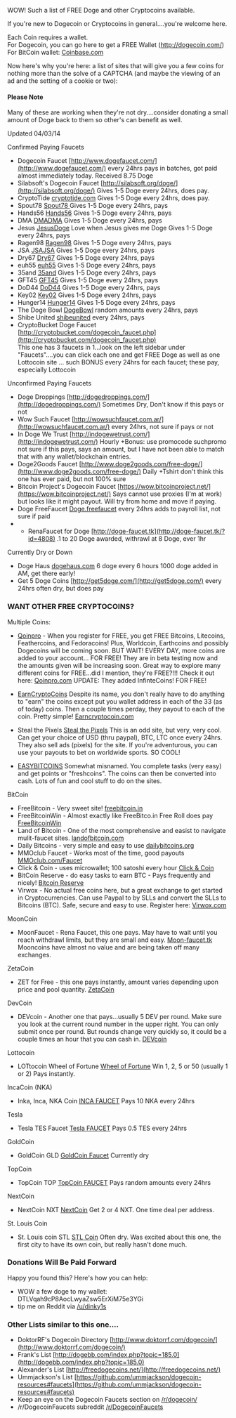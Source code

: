 WOW!  Such a list of FREE Doge and other Cryptocoins available.  

If you're new to Dogecoin or Cryptocoins in general....you're welcome here.  

Each Coin requires a wallet.<br>For Dogecoin, you can go here to get a FREE Wallet (http://dogecoin.com/)<br>
For BitCoin wallet: [Coinbase.com](http://cur.lv/7n890)


Now here's why you're here:  a list of sites that will give you a few coins for nothing more than the solve of a CAPTCHA (and maybe the viewing of an ad and the setting of a cookie or two): 

#### Please Note ####

Many of these are working when they're not dry....consider donating a small amount of Doge back to them so other's can benefit as well. 

Updated 04/03/14

Confirmed Paying Faucets
- Dogecoin Faucet    [http://www.dogefaucet.com/](http://www.dogefaucet.com/)     every 24hrs pays in batches, got paid almost immediately today. Received 8.75 Doge
- Silabsoft's Dogecoin Faucet    [http://silabsoft.org/doge/](http://silabsoft.org/doge/)  Gives 1-5 Doge every 24hrs, does pay. 
- CryptoTide    [cryptotide.com](http://www.cryptotide.com/faucet.php?coin=DOGE) Gives 1-5 Doge every 24hrs, does pay.
- Spout78    [Spout78  ](http://spout78.us/faucet.php?coin=DOGE) Gives 1-5 Doge every 24hrs, pays
- Hands56     [Hands56](http://hand56.us/faucet.php?coin=DOGE)  Gives 1-5 Doge every 24hrs, pays
- DMA    [DMADMA](http://dmadma.us/faucet.php?coin=DOGE)   Gives 1-5 Doge every 24hrs, pays
- Jesus    [JesusDoge](http://jesus1457.com/faucet.php?coin=DOGE) Love when Jesus gives me Doge   Gives 1-5 Doge every 24hrs, pays
- Ragen98     [Ragen98](http://ragen98.us/faucet.php?coin=DOGE)   Gives 1-5 Doge every 24hrs, pays
- JSA     [JSAJSA](http://jsajsa.us/faucet.php?coin=DOGE)  Gives 1-5 Doge every 24hrs, pays
- Dry67    [Dry67](http://dry67.us/faucet.php?coin=DOGE)   Gives 1-5 Doge every 24hrs, pays
- euh55   [euh55](http://euh55.us/faucet.php?coin=DOGE)     Gives 1-5 Doge every 24hrs, pays
- 35and   [35and](http://35and.us/faucet.php?coin=DOGE)    Gives 1-5 Doge every 24hrs, pays
- GFT45   [GFT45](http://gft45.us/faucet.php?coin=DOGE)    Gives 1-5 Doge every 24hrs, pays
- DoD44   [DoD44](http://dod44.us/faucet.php?coin=DOGE)    Gives 1-5 Doge every 24hrs, pays
- Key02   [Key02](http://key02.us/faucet.php?coin=DOGE)    Gives 1-5 Doge every 24hrs, pays
- Hunger14  [Hunger14](http://hunger14.us/faucet.php?coin=DOGE)     Gives 1-5 Doge every 24hrs, pays
- The Doge Bowl  [DogeBowl](http://thedogebowl.com/)  random amounts every 24hrs, pays
- Shibe United    [shibeunited](http://shibeunited.web44.net/coins) every 24hrs, pays
- CryptoBucket Doge Faucet    [http://cryptobucket.com/dogecoin_faucet.php](http://cryptobucket.com/dogecoin_faucet.php)<br> This one has 3 faucets in 1...look on the left sidebar under "Faucets"....you can click each one and get FREE Doge as well as one Lottocoin site ... such BONUS      every 24hrs for each faucet; these pay, especially Lottocoin

Unconfirmed Paying Faucets
- Doge Droppings    [http://dogedroppings.com/](http://dogedroppings.com/)     Sometimes Dry, Don't know if this pays or not
- Wow Such Faucet    [http://wowsuchfaucet.com.ar/](http://wowsuchfaucet.com.ar/)     every 24hrs, not sure if pays or not
- In Doge We Trust    [http://indogewetrust.com/](http://indogewetrust.com/)     Hourly +Bonus: use promocode  suchpromo  not sure if this pays, says an amount, but I have not been able to match that with any wallet/blockchain entries.
- Doge2Goods Faucet    [http://www.doge2goods.com/free-doge/](http://www.doge2goods.com/free-doge/)     Daily +Tshirt don't think this one has ever paid, but not 100% sure
- Bitcoin Project's Dogecoin Faucet    [https://wow.bitcoinproject.net/](https://wow.bitcoinproject.net/)  Says cannot use proxies (I'm at work) but looks like it might payout.  Will try from home and move if paying. 
- Doge FreeFaucet    [Doge.freefaucet](http://doge.freefaucet.com.ar)  every 24hrs adds to payroll list, not sure if paid
- - RenaFaucet for Doge    [http://doge-faucet.tk](http://doge-faucet.tk/?id=4808) .1 to 20 Doge awarded, withrawl at 8 Doge, ever 1hr


Currently Dry or Down
- Doge Haus    [dogehaus.com](http://dogehaus.com)  6 doge every 6 hours   1000 doge added in AM, get there early!
- Get 5 Doge Coins    [http://get5doge.com/](http://get5doge.com/)     every 24hrs often dry, but does pay





### WANT OTHER FREE CRYPTOCOINS?


Multiple Coins:
- [Qoinpro](http://www.qoinpro.com/9ce06a581778a44005fab8f9ef69a6c8) - When you register for FREE, you get FREE Bitcoins, Litecoins, Feathercoins, and Fedoracoins!  Plus, Worldcoin, Earthcoins and possibly Dogecoins will be coming soon.  BUT WAIT!  EVERY DAY, more coins are added to your account... FOR FREE!  They are in beta testing now and the amounts given will be increasing soon. Great way to explore many different coins for FREE...did I mention, they're FREE?!!! Check it out here:   [Qoinpro.com](http://www.qoinpro.com/9ce06a581778a44005fab8f9ef69a6c8)
UPDATE:  They added InfinteCoins!  FOR FREE!

- [EarnCryptoCoins](http://earncryptocoins.com/index.php?ref=7629)  Despite its name, you don't really have to do anything to "earn" the coins except put you wallet address in each of the 33 (as of today) coins.  Then a couple times perday, they payout to each of the coin.  Pretty simple!    [Earncryptocoin.com](http://earncryptocoins.com/index.php?ref=7629)

- Steal the Pixels   [Steal the Pixels](http://www.stealthepixels.com/get-free-money/?ref=79695F4A)    This is an odd site, but very, very cool.  Can get your choice of USD (thru paypal), BTC, LTC once every 24hrs.  They also sell ads (pixels) for the site.  If you're adventurous, you can use your payouts to bet on worldwide sports. SO COOL!

- [EASYBITCOINS](https://easybitco.in/?ref=dinky1s)   Somewhat misnamed.   You complete tasks (very easy) and get points or "freshcoins".  The coins can then be converted into cash.  Lots of fun and cool stuff to do on the sites.


BitCoin
- FreeBitcoin - Very sweet site!      [freebitcoin.in](http://cur.lv/7n89k)
- FreeBitcoinWin - Almost exactly like FreeBitco.in  Free Roll  does pay [FreeBitcoinWin](http://freebitcoinwin.com/?r=6230)
- Land of Bitcoin - One of the most comprehensive and easist to navigate mulit-faucet sites.    [landofbitcoin.com](http://cur.lv/7n885)
- Daily Bitcoins - very simple and easy to use     [dailybitcoins.org](http://cur.lv/7n84y)
- MMOclub Faucet - Works most of the time, good payouts     [MMOclub.com/Faucet](http://cur.lv/7n8ag)
- Click & Coin - uses microwallet; 100 satoshi every hour     [Click & Coin](http://me.cur.lv/clickandcoin)
- BitCoin Reserve - do easy tasks to earn BTC - Pays frequently and nicely!     [Bitcoin Reserve](http://me.cur.lv/bitcoinreserve)
- Virwox - No actual free coins here, but a great exchange to get started in Cryptocurrencies.  Can use Paypal to by SLLs and convert the SLLs to Bitcoins (BTC). Safe, secure and easy to use.  Register here:     [Virwox.com](http://bit.cur.lv/Virwox)



MoonCoin
- MoonFaucet - Rena Faucet, this one pays.  May have to wait until you reach withdrawl limits, but they are small and easy.     [Moon-faucet.tk](http://now.cur.lv/MoonFaucet)   Mooncoins have almost no value and are being taken off many exchanges. 

ZetaCoin
- ZET for Free - this one pays instantly, amount varies depending upon price and pool quantity.      [ZetaCoin](http://cur.lv/7q3rj)

DevCoin

-  DEVcoin - Another one that pays...usually 5 DEV per round.  Make sure you look at the current round number in the upper right.  You can only submit once per round.  But rounds change very quickly so, it could be a couple times an hour that you can cash in.     [DEVcoin](http://cur.lv/7ur4v)

Lottocoin
- LOTtocoin Wheel of Fortune [Wheel of Fortune](http://lottocoin.org/faucet/)  Win 1, 2, 5 or 50 (usually 1 or 2) Pays instantly. 

IncaCoin (NKA)
- Inka, Inca, NKA Coin   [INCA FAUCET](http://www.dencoinpools.com/inca/faucet/faucet.php)  Pays 10 NKA every 24hrs

Tesla
- Tesla TES Faucet   [Tesla FAUCET](http://www.dencoinpools.com/tesla/faucet/faucet.php)  Pays 0.5 TES every 24hrs

GoldCoin
- GoldCoin GLD    [GoldCoin Faucet](http://www.dencoinpools.com/gold/faucet/faucet.php)  Currently dry

TopCoin
- TopCoin TOP  [TopCoin FAUCET](http://topcoin.pw/faucet/index.php)  Pays random amounts every 24hrs

NextCoin
- NextCoin NXT    [NextCoin]( http://nxtra.org/faucet/)  Get 2 or 4 NXT.  One time deal per address. 
 
St. Louis Coin
- St. Louis coin STL   [STL Coin](http://cryptotrends.info/stlcoin/faucet)  Often dry.  Was excited about this one, the first city to have its own coin, but really hasn't done much. 



 



### Donations Will Be Paid Forward

Happy you found this? Here's how you can help:

- WOW a few doge to my wallet:  DTLVqah9cP8AocLwyaZsw5ErXiM75e3YGi
- tip me on Reddit via [/u/dinky1s](http://reddit.com/u/dinky1s) 


### Other Lists similar to this one....

- DoktorRF's Dogecoin Directory [http://www.doktorrf.com/dogecoin/](http://www.doktorrf.com/dogecoin/)
- Frank's List [http://dogebb.com/index.php?topic=185.0](http://dogebb.com/index.php?topic=185.0)
- Alexander's List [http://freedogecoins.net/](http://freedogecoins.net/)
- Ummjackson's List [https://github.com/ummjackson/dogecoin-resources#faucets](https://github.com/ummjackson/dogecoin-resources#faucets)
- Keep an eye on the Dogecoin Faucets section on [/r/dogecoin/](http://www.reddit.com/r/dogecoin/)
- /r/DogecoinFaucets subreddit [/r/DogecoinFaucets](http://www.reddit.com/r/dogecoinfaucets/)



